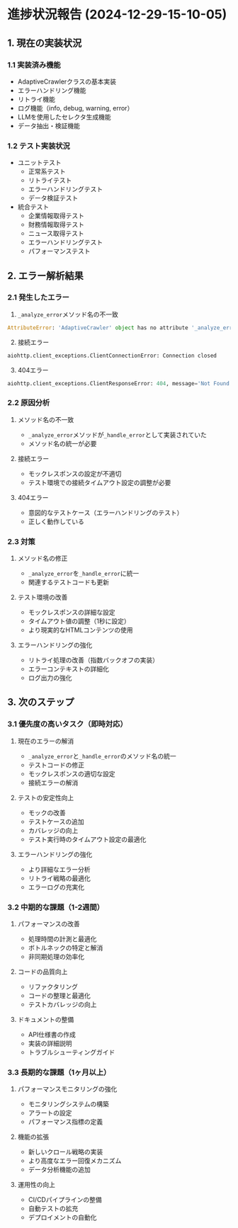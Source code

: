 # 進捗状況報告 (2024-12-29-15-10-05)

## 1. 現在の実装状況

### 1.1 実装済み機能
- AdaptiveCrawlerクラスの基本実装
- エラーハンドリング機能
- リトライ機能
- ログ機能（info, debug, warning, error）
- LLMを使用したセレクタ生成機能
- データ抽出・検証機能

### 1.2 テスト実装状況
- ユニットテスト
  - 正常系テスト
  - リトライテスト
  - エラーハンドリングテスト
  - データ検証テスト
- 統合テスト
  - 企業情報取得テスト
  - 財務情報取得テスト
  - ニュース取得テスト
  - エラーハンドリングテスト
  - パフォーマンステスト

## 2. エラー解析結果

### 2.1 発生したエラー
1. `_analyze_error`メソッド名の不一致
```python
AttributeError: 'AdaptiveCrawler' object has no attribute '_analyze_error'
```

2. 接続エラー
```python
aiohttp.client_exceptions.ClientConnectionError: Connection closed
```

3. 404エラー
```python
aiohttp.client_exceptions.ClientResponseError: 404, message='Not Found'
```

### 2.2 原因分析
1. メソッド名の不一致
   - `_analyze_error`メソッドが`_handle_error`として実装されていた
   - メソッド名の統一が必要

2. 接続エラー
   - モックレスポンスの設定が不適切
   - テスト環境での接続タイムアウト設定の調整が必要

3. 404エラー
   - 意図的なテストケース（エラーハンドリングのテスト）
   - 正しく動作している

### 2.3 対策
1. メソッド名の修正
   - `_analyze_error`を`_handle_error`に統一
   - 関連するテストコードも更新

2. テスト環境の改善
   - モックレスポンスの詳細な設定
   - タイムアウト値の調整（1秒に設定）
   - より現実的なHTMLコンテンツの使用

3. エラーハンドリングの強化
   - リトライ処理の改善（指数バックオフの実装）
   - エラーコンテキストの詳細化
   - ログ出力の強化

## 3. 次のステップ

### 3.1 優先度の高いタスク（即時対応）
1. 現在のエラーの解消
   - `_analyze_error`と`_handle_error`のメソッド名の統一
   - テストコードの修正
   - モックレスポンスの適切な設定
   - 接続エラーの解消

2. テストの安定性向上
   - モックの改善
   - テストケースの追加
   - カバレッジの向上
   - テスト実行時のタイムアウト設定の最適化

3. エラーハンドリングの強化
   - より詳細なエラー分析
   - リトライ戦略の最適化
   - エラーログの充実化

### 3.2 中期的な課題（1-2週間）
1. パフォーマンスの改善
   - 処理時間の計測と最適化
   - ボトルネックの特定と解消
   - 非同期処理の効率化

2. コードの品質向上
   - リファクタリング
   - コードの整理と最適化
   - テストカバレッジの向上

3. ドキュメントの整備
   - API仕様書の作成
   - 実装の詳細説明
   - トラブルシューティングガイド

### 3.3 長期的な課題（1ヶ月以上）
1. パフォーマンスモニタリングの強化
   - モニタリングシステムの構築
   - アラートの設定
   - パフォーマンス指標の定義

2. 機能の拡張
   - 新しいクロール戦略の実装
   - より高度なエラー回復メカニズム
   - データ分析機能の追加

3. 運用性の向上
   - CI/CDパイプラインの整備
   - 自動テストの拡充
   - デプロイメントの自動化 